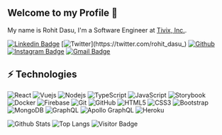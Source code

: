 ## Welcome to my Profile 🙏

My name is Rohit Dasu, I'm a Software Engineer at [Tivix, Inc.](https://tivix.com/). 

[![Linkedin Badge](https://img.shields.io/badge/-rohitdasu-blue?style=flat-square&logo=Linkedin&logoColor=white&link=https://www.linkedin.com/in/rohit-dasu/)](https://www.linkedin.com/in/rohit-dasu/)
[![Twitter](https://img.shields.io/badge/-twitter-blue?style=flat-square&logo=twitter&logoColor=white&link=https://twitter.com/rohit_dasu_)](https://twitter.com/rohit_dasu_)
[![Github](https://img.shields.io/badge/-github-black?style=flat-square&logo=github&logoColor=white&link=https://github.com/rohitdasu)](https://github.com/rohitdasu)
[![Instagram Badge](https://img.shields.io/badge/-ro.h.i.t_._-red?style=flat-square&logo=instagram&logoColor=white&link=https://instagram.com/ro.h.i.t_._/)](https://instagram.com/ro.h.i.t_._)
[![Gmail Badge](https://img.shields.io/badge/-dasurohit123@gmail.com-c14438?style=flat-square&logo=Gmail&logoColor=white&link=mailto:dasurohit123@gmail.com)](mailto:dasurohit123@gmail.com)

## ⚡ Technologies

![React](https://img.shields.io/badge/-React-black?style=flat-square&logo=react)
![Vuejs](https://img.shields.io/badge/-Vuejs-black?style=flat-square&logo=vue.js)
![Nodejs](https://img.shields.io/badge/-Nodejs-black?style=flat-square&logo=Node.js)
![TypeScript](https://img.shields.io/badge/-TypeScript-pink?style=flat-square&logo=typescript)
![JavaScript](https://img.shields.io/badge/-JavaScript-black?style=flat-square&logo=javascript)
![Storybook](https://img.shields.io/badge/-Storybook-pink?style=flat-square&logo=storybook)
![Docker](https://img.shields.io/badge/-Docker-black?style=flat-square&logo=docker)
![Firebase](https://img.shields.io/badge/-firebase-blue?style=flat-square&logo=firebase)
![Git](https://img.shields.io/badge/-Git-black?style=flat-square&logo=git)
![GitHub](https://img.shields.io/badge/-GitHub-181717?style=flat-square&logo=github)
![HTML5](https://img.shields.io/badge/-HTML5-E34F26?style=flat-square&logo=html5&logoColor=white)
![CSS3](https://img.shields.io/badge/-CSS3-1572B6?style=flat-square&logo=css3)
![Bootstrap](https://img.shields.io/badge/-Bootstrap-563D7C?style=flat-square&logo=bootstrap)
![MongoDB](https://img.shields.io/badge/-MongoDB-black?style=flat-square&logo=mongodb)
![GraphQL](https://img.shields.io/badge/-GraphQL-E10098?style=flat-square&logo=graphql)
![Apollo GraphQL](https://img.shields.io/badge/-Apollo%20GraphQL-311C87?style=flat-square&logo=apollo-graphql)
![Heroku](https://img.shields.io/badge/-Heroku-430098?style=flat-square&logo=heroku)

![Github Stats](https://github-readme-stats.vercel.app/api?username=rohitdasu&count_private=true&show_icons=true&include_all_commits=true&hide=stars&theme=gotham&layout=compact)
![Top Langs](https://github-readme-stats.vercel.app/api/top-langs/?username=rohitdasu&hide=TeX&layout=compact&theme=gotham)
![Visitor Badge](https://visitor-badge.laobi.icu/badge?page_id=rohitdasu)
